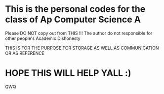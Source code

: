 This is the personal codes for the class of Ap Computer Science A
============================================================================
Please DO NOT copy out from THIS !!!
The author do not responsible for other people's Academic Dishonesty

THIS IS FOR THE PURPOSE FOR STORAGE AS WELL AS COMMUNICATION OR AS REFERENCE

HOPE THIS WILL HELP YALL :)
===========================================================================
QWQ
